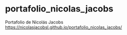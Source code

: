 # portafolio_nicolas_jacobs
Portafolio de Nicolás Jacobs https://nicolasjacobsl.github.io/portafolio_nicolas_jacobs/
